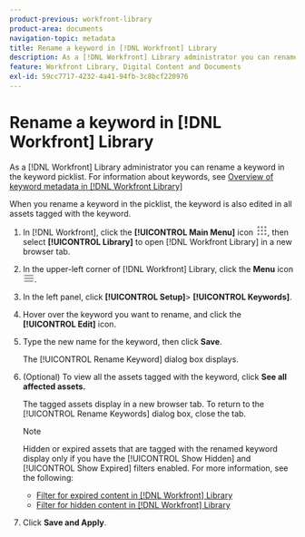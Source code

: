 ```yaml
---
product-previous: workfront-library
product-area: documents
navigation-topic: metadata
title: Rename a keyword in [!DNL Workfront] Library
description: As a [!DNL Workfront] Library administrator you can rename a keyword in the keyword picklist. For information about keywords, see Overview of keyword metadata in [!DNL Workfront Library]
feature: Workfront Library, Digital Content and Documents
exl-id: 59cc7717-4232-4a41-94fb-3c8bcf220976
---
```

# Rename a keyword in [!DNL Workfront] Library

As a [!DNL Workfront] Library administrator you can rename a keyword in the keyword picklist. For information about keywords, see [Overview of keyword metadata in [!DNL Workfront Library]](../../../workfront-library/administration-and-setup/metadata/keyword-metadata-overview.md)

When you rename a keyword in the picklist, the keyword is also edited in all assets tagged with the keyword.

1. In [!DNL Workfront], click the **[!UICONTROL Main Menu]** icon ![](assets/main-menu-icon.png), then select **[!UICONTROL Library]** to open [!DNL Workfront Library] in a new browser tab.
1. In the upper-left corner of [!DNL Workfront] Library, click the **Menu** icon ![](assets/library-menu-icon.png).
1. In the left panel, click **[!UICONTROL Setup]**> **[!UICONTROL Keywords]**.
1. Hover over the keyword you want to rename, and click the **[!UICONTROL Edit]** icon.
1. Type the new name for the keyword, then click **Save**.

   The [!UICONTROL Rename Keyword] dialog box displays.

1. (Optional) To view all the assets tagged with the keyword, click **See all affected assets.**

   The tagged assets display in a new browser tab. To return to the [!UICONTROL Rename Keywords] dialog box, close the tab.

   >[!NOTE]
   >
   >Hidden or expired assets that are tagged with the renamed keyword display only if you have the [!UICONTROL Show Hidden] and [!UICONTROL Show Expired] filters enabled. For more information, see the following:
   >
   >   
   >   
   >   * [Filter for expired content in [!DNL Workfront] Library](../../../workfront-library/content-management/filters/filter-for-expired-content.md)
   >   * [Filter for hidden content in [!DNL Workfront] Library](../../../workfront-library/content-management/filters/filter-hidden-content.md)


1. Click **Save and Apply**.
